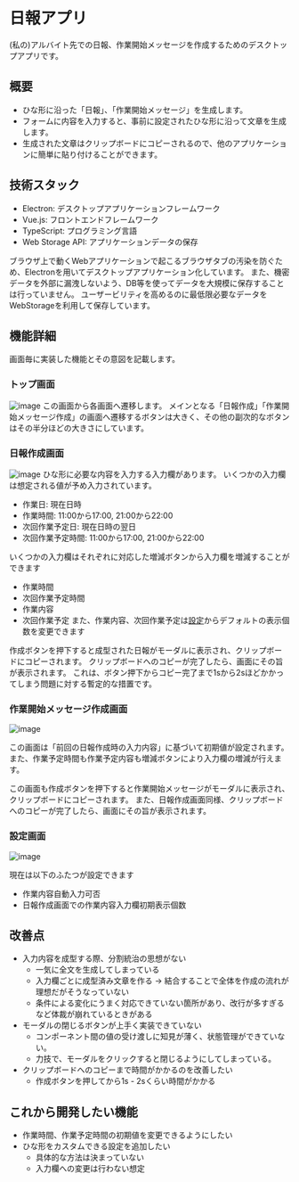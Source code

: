 # 日報アプリ

(私の)アルバイト先での日報、作業開始メッセージを作成するためのデスクトップアプリです。


## 概要

- ひな形に沿った「日報」、「作業開始メッセージ」を生成します。
- フォームに内容を入力すると、事前に設定されたひな形に沿って文章を生成します。
- 生成された文章はクリップボードにコピーされるので、他のアプリケーションに簡単に貼り付けることができます。

## 技術スタック

- Electron: デスクトップアプリケーションフレームワーク
- Vue.js: フロントエンドフレームワーク
- TypeScript: プログラミング言語
- Web Storage API: アプリケーションデータの保存

ブラウザ上で動くWebアプリケーションで起こるブラウザタブの汚染を防ぐため、Electronを用いてデスクトップアプリケーション化しています。
また、機密データを外部に漏洩しないよう、DB等を使ってデータを大規模に保存することは行っていません。
ユーザービリティを高めるのに最低限必要なデータをWebStorageを利用して保存しています。

## 機能詳細

画面毎に実装した機能とその意図を記載します。

### トップ画面

![image](https://github.com/petaxa/DailyReport/assets/50777725/a1c668e3-e5de-41c6-9e62-0f598dbd6bbc)
この画面から各画面へ遷移します。
メインとなる「日報作成」「作業開始メッセージ作成」の画面へ遷移するボタンは大きく、その他の副次的なボタンはその半分ほどの大きさにしています。

### 日報作成画面

![image](https://github.com/petaxa/DailyReport/assets/50777725/fc87ab48-4977-4176-880c-3fb19c3b8c79)
ひな形に必要な内容を入力する入力欄があります。
いくつかの入力欄は想定される値が予め入力されています。
- 作業日: 現在日時
- 作業時間: 11:00から17:00, 21:00から22:00
- 次回作業予定日: 現在日時の翌日
- 次回作業予定時間: 11:00から17:00, 21:00から22:00

いくつかの入力欄はそれぞれに対応した増減ボタンから入力欄を増減することができます
- 作業時間
- 次回作業予定時間
- 作業内容
- 次回作業予定
また、作業内容、次回作業予定は[設定](#設定画面)からデフォルトの表示個数を変更できます

作成ボタンを押下すると成型された日報がモーダルに表示され、クリップボードにコピーされます。
クリップボードへのコピーが完了したら、画面にその旨が表示されます。
これは、ボタン押下からコピー完了まで1sから2sほどかかってしまう問題に対する暫定的な措置です。

### 作業開始メッセージ作成画面
![image](https://github.com/petaxa/DailyReport/assets/50777725/fe2e7d62-ca10-465a-a9cf-d2fa60bf7e27)

この画面は「前回の日報作成時の入力内容」に基づいて初期値が設定されます。
また、作業予定時間も作業予定内容も増減ボタンにより入力欄の増減が行えます。

この画面も作成ボタンを押下すると作業開始メッセージがモーダルに表示され、クリップボードにコピーされます。
また、日報作成画面同様、クリップボードへのコピーが完了したら、画面にその旨が表示されます。

### 設定画面
![image](https://github.com/petaxa/DailyReport/assets/50777725/6d5a37c0-1c78-4b63-b8ad-f2e7dc550cbf)

現在は以下のふたつが設定できます
- 作業内容自動入力可否
- 日報作成画面での作業内容入力欄初期表示個数

## 改善点

- 入力内容を成型する際、分割統治の思想がない
  - 一気に全文を生成してしまっている
  - 入力欄ごとに成型済み文章を作る → 結合することで全体を作成の流れが理想だがそうなっていない
  - 条件による変化にうまく対応できていない箇所があり、改行が多すぎるなど体裁が崩れているときがある
- モーダルの閉じるボタンが上手く実装できていない
  - コンポーネント間の値の受け渡しに知見が薄く、状態管理ができていない。
  - 力技で、モーダルをクリックすると閉じるようにしてしまっている。
- クリップボードへのコピーまで時間がかかるのを改善したい
  - 作成ボタンを押してから1s - 2sくらい時間がかかる
 
## これから開発したい機能
- 作業時間、作業予定時間の初期値を変更できるようにしたい
- ひな形をカスタムできる設定を追加したい
  - 具体的な方法は決まっていない
  - 入力欄への変更は行わない想定
